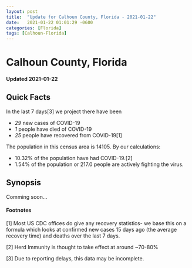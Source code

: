 ```yaml
---
layout: post
title:  "Update for Calhoun County, Florida - 2021-01-22"
date:   2021-01-22 01:01:29 -0600
categories: [Florida]
tags: [Calhoun-Florida]
---
```


# Calhoun County, Florida
#### Updated 2021-01-22

## Quick Facts

In the last 7 days[3] we project there have been
- *29* new cases of COVID-19
- *1* people have died of COVID-19
- *25* people have recovered from COVID-19[1]

The population in this census area is 14105. By our calculations:
- 10.32% of the population have had COVID-19.[2]
- 1.54% of the population or 217.0 people are actively fighting the virus.

## Synopsis

Comming soon...


#### Footnotes

[1] Most US CDC offices do give any recovery statistics- we base this on a formula which looks at confirmed new cases
15 days ago (the average recovery time) and deaths over the last 7 days.

[2] Herd Immunity is thought to take effect at around ~70-80%

[3] Due to reporting delays, this data may be incomplete.
 
    